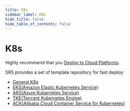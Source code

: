 ```yaml
---
title: K8s
sidebar_label: K8s
hide_title: false
hide_table_of_contents: false
---
```


# K8s

Highly recommend that you [Deploy to Cloud Platforms](./k8s#deploy-to-cloud-platforms).

SRS provides a set of template repository for fast deploy:

* [General K8s](https://github.com/ossrs/srs-k8s-template)
* [EKS(Amazon Elastic Kubernetes Service)](https://github.com/ossrs/srs-eks-template)
* [AKS(Azure Kubernetes Service)](https://github.com/ossrs/srs-aks-template)
* [TKE(Tencent Kubernetes Engine)](https://github.com/ossrs/srs-tke-template)
* [ACK(Alibaba Cloud Container Service for Kubernetes)](https://github.com/ossrs/srs-ack-template)



